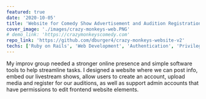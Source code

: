 ```yaml
---
featured: true
date: '2020-10-05'
title: 'Website for Comedy Show Advertisement and Audition Registration'
cover_image: './images/crazy-monkeys-web.PNG'
# demo_link: 'https://crazymonkeyscomedy.com'
repo_link: 'https://github.com/dburger4/crazy-monkeys-website-v2'
techs: ['Ruby on Rails', 'Web Development', 'Authentication', 'Privilege separation']
---
```


My improv group needed a stronger online presence and simple software tools to help streamline tasks. I designed a website where we can post info, embed our livestream shows, allow users to create an account, upload media and register for our auditions, as well as support admin accounts that have permissions to edit frontend website elements.
